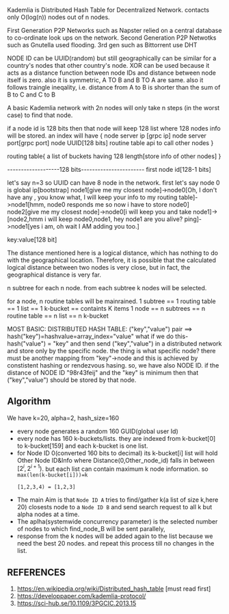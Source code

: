 Kademlia is Distributed Hash Table for Decentralized Network.
contacts only O(log(n)) nodes out of n nodes.

First Generation P2P Networks such as Napster relied on a central database to co-ordinate look ups on the network.
Second Generation P2P Netwotks such as Gnutella used flooding.
3rd gen such as Bittorrent use DHT

NODE ID can be UUID(random) but still geographically can be similar for a country's nodes that other country's node.
XOR can be used because it acts as a distance function between node IDs
and distance between node itself is zero. also it is symmetric, A TO B and B TO A are same. also it follows traingle ineqality, i.e. distance from A to B is shorter than the sum of B to C and C to B

A basic Kademlia network with 2n nodes will only take n steps (in the worst case) to find that node.

if a node id is 128 bits then that node will keep 128 list where 128 nodes info will be stored.
an index will have
{
node server ip [grpc ip]
node server port[grpc port]
node UUID[128 bits]
routine table
api to call other nodes
}

routing table{
a list of buckets having 128 length[store info of other nodes]
}

-------------------128 bits-----------------------
first node id[128-1 bits]

let's say n=3 so UUID can have 8 node in the network.
first let's say node 0 is global ip[bootstrap]
node1[give me my closest node]->node0[Oh, I don't have any , you know what, I will keep your info to my routing table]->node1[hmm, node0 responds me so now i have to store node0]
node2[give me my closest node]->node0[i will keep you and take node1]->[node2,hmm i will keep node0,node1, hey node1 are you alive? ping]->node1[yes i am, oh wait I AM adding you too.]

key:value[128 bit]

The distance mentioned here is a logical distance, which has nothing to do with the geographical location. Therefore, it is possible that the calculated logical distance between two nodes is very close, but in fact, the geographical distance is very far.

n subtree for each n node.
from each subtree k nodes will be selected.

for a node, n routine tables will be mainrained.
1 subtree == 1 routing table == 1 list == 1 k-bucket == containts K items
1 node == n subtrees == n routine table == n list == n k-bucket

MOST BASIC:
DISTRIBUTED HASH TABLE:
("key","value") pair ==> hash("key")=hashvalue=array_index="value"
what if we do this- hash("value") = "key" and then send ("key","value") in a distributed network and store only by the specific node. the thing is what specific node? there must be another mapping from "key"->node and this is achieved by constistent hashing or rendezvous hasing.
so, we have also NODE ID.
if the distance of NODE ID "98r43feij" and the "key" is minimum then that ("key","value") should be stored by that node.

## Algorithm

We have k=20, alpha=2, hash_size=160

- every node generates a random 160 GUID(global user Id)
- every node has 160 k-buckets/lists. they are indexed from k-bucket[0] to k-bucket[159] and each k-bucket is one list.
- for Node ID 0(converted 160 bits to decimal) its k-bucket[i] list will hold Other Node ID&Info where Distance(0,Other_node_id) falls in between $[2^i,2^{i+1})$. but each list can contain maximum k node information. so `max(len(k-bucket[i]))=k`
  ```
  [1,2,3,4) = [1,2,3]
  ```
- The main Aim is that `Node ID A` tries to find/gather k(a list of size k,here 20) closests node to a `Node ID B` and send search request to all k but alpha nodes at a time.
- The aplha(systemwide concurrency parameter) is the selected number of nodes to which find_node_B will be sent parallely,
- response from the k nodes will be added again to the list because we need the best 20 nodes. and repeat this process till no changes in the list.

## REFERENCES

1. https://en.wikipedia.org/wiki/Distributed_hash_table [must read first]
1. https://developpaper.com/kademlia-protocol/
1. https://sci-hub.se/10.1109/3PGCIC.2013.15
